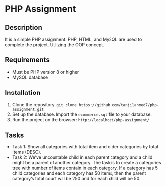 # PHP Assignment
## Description
It is a simple PHP assignment. PHP, HTML, and MySQL are used to complete the project. Utilizing the OOP concept. 

## Requirements

- Must be PHP version 8 or higher
- MySQL database

## Installation

1. Clone the repository: `git clone https://github.com/tanjilahmed7/php-assignment.git`
2. Set up the database. Import the `ecommerce.sql` file to your database.
3. Run the project on the browser: `http://localhost/php-assignment/`

## Tasks

- Task 1: Show all categories with total item and order categories by total Items (DESC).
- Task 2: We’ve uncountable child in each parent category and a child might be a parent of another category. The task is to create a categories tree with number of items contain in each category. If a category has 5 child categories and each category has 50 items, then the parent category’s total count will be 250 and for each child will be 50.